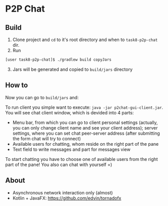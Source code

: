 # P2P Chat

## Build

1. Clone project and `cd` to it's root directory and when to `task8-p2p-chat` dir.
2. Run 
```bash
[user task8-p2p-chat]$ ./gradlew build copyJars
```
3. Jars will be generated and copied to `build/jars` directory


## How to

Now you can go to `build/jars` and:

To run client you simple want to execute: `java -jar p2chat-gui-client.jar`. You will see chat client window,
which is devided into 4 parts:

* Menu bar, from which you can go to client personal settings (actually, you can only change client name and
see your client address); 
server settings, where you can set chat peer-server address (after submitting the form chat will try to connect)
* Available users for chatting, whom reside on the right part of the pane
* Text field to write messages and part for messages view

To start chatting you have to choose one of available users from the right part of the pane! You also
can chat with yourself =)

## About

* Asynchronous network interaction only (almost)
* Kotlin + JavaFX: https://github.com/edvin/tornadofx

